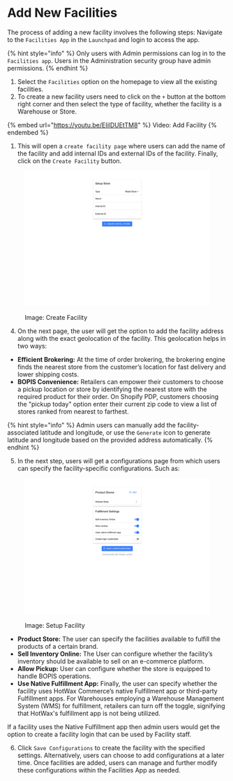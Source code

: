 # Add New Facilities

The process of adding a new facility involves the following steps: Navigate to the `Facilities App` in the `Launchpad` and login to access the app.

{% hint style="info" %}
Only users with Admin permissions can log in to the `Facilities app`. Users in the Administration security group have admin permissions.
{% endhint %}

1. Select the `Facilities` option on the homepage to view all the existing facilities.
2. To create a new facility users need to click on the `+` button at the bottom right corner and then select the type of facility, whether the facility is a Warehouse or Store.

{% embed url="https://youtu.be/EIilDUEtTM8" %}
Video: Add Facility
{% endembed %}

1. This will open a `create facility page` where users can add the name of the facility and add internal IDs and external IDs of the facility. Finally, click on the `Create Facility` button.

<figure><img src="../../.gitbook/assets/facilities.hotwax.io_create-facility_type=PHYSICAL_STORE.png" alt=""><figcaption><p>Image: Create Facility</p></figcaption></figure>

4. On the next page, the user will get the option to add the facility address along with the exact geolocation of the facility. This geolocation helps in two ways:

* **Efficient Brokering:** At the time of order brokering, the brokering engine finds the nearest store from the customer’s location for fast delivery and lower shipping costs.
* **BOPIS Convenience:** Retailers can empower their customers to choose a pickup location or store by identifying the nearest store with the required product for their order.
  On Shopify PDP, customers choosing the "pickup today" option enter their current zip code to view a list of stores ranked from nearest to farthest.

{% hint style="info" %}
Admin users can manually add the facility-associated latitude and longitude, or use the `Generate` icon to generate latitude and longitude based on the provided address automatically.
{% endhint %}

5. In the next step, users will get a configurations page from which users can specify the facility-specific configurations. Such as:

<figure><img src="../../.gitbook/assets/facilities.hotwax.io_add-facility-config_WEST_STREET.png" alt=""><figcaption><p>Image: Setup Facility</p></figcaption></figure>

* **Product Store:** The user can specify the facilities available to fulfill the products of a certain brand.
* **Sell Inventory Online:** The User can configure whether the facility’s inventory should be available to sell on an e-commerce platform.
* **Allow Pickup:** User can configure whether the store is equipped to handle BOPIS operations.
* **Use Native Fulfillment App:** Finally, the user can specify whether the facility uses HotWax Commerce’s native Fulfillment app or third-party Fulfillment apps.
  For Warehouses employing a Warehouse Management System (WMS) for fulfillment, retailers can turn off the toggle, signifying that HotWax's fulfillment app is not being utilized.

If a facility uses the Native Fulfillment app then admin users would get the option to create a facility login that can be used by Facility staff.

6. Click `Save Configurations` to create the facility with the specified settings. Alternatively, users can choose to add configurations at a later time. Once facilities are added, users can manage and further modify these configurations within the Facilities App as needed.
